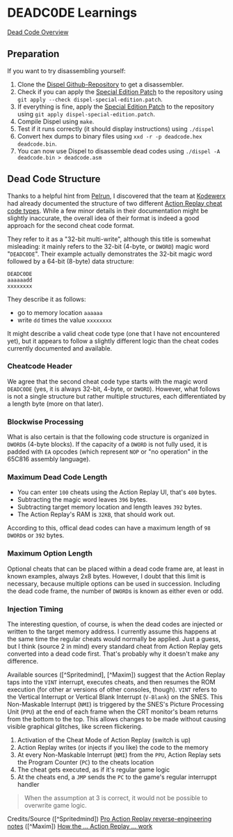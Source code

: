 # DEADC0DE Learnings

[Dead Code Overview](preservaction-deadc0de.md)

## Preparation

If you want to try disassembling yourself:

1. Clone the [Dispel Github-Repository](https://github.com/pelrun/Dispel) to get a disassembler.
2. Check if you can apply the [Special Edition Patch](src/dispel-special-edition.patch) to the repository using `git apply --check dispel-special-edition.patch`.
3. If everything is fine, apply the [Special Edition Patch](src/dispel-special-edition.patch) to the repository using `git apply dispel-special-edition.patch`.
4. Compile Dispel using `make`.
5. Test if it runs correctly (it should display instructions) using `./dispel`
6. Convert hex dumps to binary files using `xxd -r -p deadcode.hex deadcode.bin`.
7. You can now use Dispel to disassemble dead codes using `./dispel -A deadcode.bin > deadcode.asm`

## Dead Code Structure

Thanks to a helpful hint from [Pelrun](https://github.com/pelrun), I discovered that the team at [Kodewerx](https://doc.kodewerx.org/hacking_snes.html) had already documented the structure of two different [Action Replay cheat code types](preservaction-cheatformat.md). While a few minor details in their documentation might be slightly inaccurate, the overall idea of their format is indeed a good approach for the second cheat code format.

They refer to it as a "32-bit multi-write", although this title is somewhat misleading: it mainly refers to the 32-bit (4-byte, or `DWORD`) magic word "`DEADC0DE`". Their example actually demonstrates the 32-bit magic word followed by a 64-bit (8-byte) data structure:
```hex
DEADC0DE
aaaaaadd
xxxxxxxx
```

They describe it as follows:
- go to memory location `aaaaaa`
- write `dd` times the value `xxxxxxxx`

It might describe a valid cheat code type (one that I have not encountered yet), but it appears to follow a slightly different logic than the cheat codes currently documented and available.

### Cheatcode Header

We agree that the second cheat code type starts with the magic word `DEADC0DE` (yes, it is always 32-bit, 4-byte, or `DWORD`). However, what follows is not a single structure but rather multiple structures, each differentiated by a length byte (more on that later).

### Blockwise Processing

What is also certain is that the following code structure is organized in `DWORD`s (4-byte blocks). If the capacity of a `DWORD` is not fully used, it is padded with `EA` opcodes (which represent `NOP` or "no operation" in the 65C816 assembly language).

### Maximum Dead Code Length

- You can enter `100` cheats using the Action Replay UI, that's `400` bytes.
- Subtracting the magic word leaves `396` bytes.
- Subtracting target memory location and length leaves `392` bytes.
- The Action Replay's RAM is `32KB`, that should work out.

According to this, offical dead codes can have a maximum length of `98 DWORD`s or `392` bytes.

### Maximum Option Length

Optional cheats that can be placed within a dead code frame are, at least in known examples, always 2x8 bytes. However, I doubt that this limit is necessary, because multiple options can be used in succession. Including the dead code frame, the number of `DWORD`s is known as either even or odd.

### Injection Timing

The interesting question, of course, is when the dead codes are injected or written to the target memory address. I currently assume this happens at the same time the regular cheats would normally be applied. Just a guess, but I think (source 2 in mind) every standard cheat from Action Replay gets converted into a dead code first. That's probably why it doesn't make any difference.

Available sources ([^Spritedmind], [^Maxim]) suggest that the Action Replay taps into the `VINT` interrupt, executes cheats, and then resumes the ROM execution (for other ar versions of other consoles, though). `VINT` refers to the Vertical Interrupt or Vertical Blank Interrupt (`V-Blank`) on the SNES. This Non-Maskable Interrupt (`NMI`) is triggered by the SNES's Picture Processing Unit (`PPU`) at the end of each frame when the CRT monitor's beam returns from the bottom to the top. This allows changes to be made without causing visible graphical glitches, like screen flickering.

1. Activation of the Cheat Mode of Action Replay (switch is up)
2. Action Replay writes (or injects if you like) the code to the memory
3. At every Non-Maskable Interrupt (`NMI`) from the `PPU`, Action Replay sets the Program Counter (`PC`) to the cheats location
4. The cheat gets executed, as if it's regular game logic
5. At the cheats end, a `JMP` sends the `PC` to the game's regular interruppt handler

> When the assumption at 3 is correct, it would not be possible to overwrite game logic.

Credits/Source
([^Spritedmind]) [Pro Action Replay reverse-engineering notes](https://gendev.spritesmind.net/forum/viewtopic.php?t=813)
([^Maxim]) [How the ... Action Replay ... work](src/par.txt)
